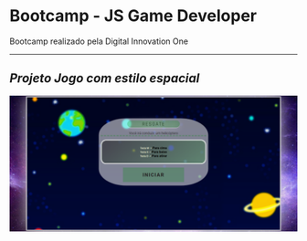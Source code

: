 # Bootcamp - JS Game Developer
Bootcamp realizado pela Digital Innovation One

_______________________________________________________________________

## *Projeto Jogo com estilo espacial*

![Screenshoot](https://raw.githubusercontent.com/lcds90/bootcamp-js-projeto-jogo-naves/main/img/screencapture.png?token=AKT7QT6LWSHXI72W6ZL3HPDAELZ2G)
